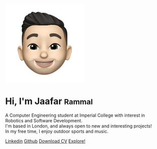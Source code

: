 ![logo](./logo192.png)

# Hi, I'm Jaafar <small>Rammal</small>

A Computer Engineering student at Imperial College with interest in Robotics and Software Development. <br>
I'm based in London, and always open to new and interesting projects! <br>
In my free time, I enjoy outdoor sports and music.

[Linkedin](https://www.linkedin.com/in/jaafar-rammal-686aa4174/)
[Github](https://github.com/JaafarRammal)
[Download CV](https://github.com/JaafarRammal/jaafarrammal.github.io/raw/main/docs/assets/CV.pdf)
[Explore!](pages/home.md)
